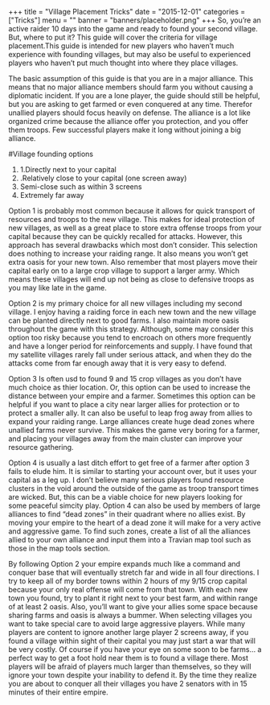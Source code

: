 +++
title = "Village Placement Tricks"
date = "2015-12-01"
categories = ["Tricks"]
menu = ""
banner = "banners/placeholder.png"
+++
So, you’re an active raider 10 days into the game and ready to found your second village. But, where to put it? This guide will cover the criteria for village placement.This guide is intended for new players who haven’t much experience with founding villages, but may also be useful to experienced players who haven’t put much thought into where they place villages.

The basic assumption of this guide is that you are in a major alliance. This means that no major alliance members should farm you without causing a diplomatic incident. If you are a lone player, the guide should still be helpful, but you are asking to get farmed or even conquered at any time. Therefor unallied players should focus heavily on defense. The alliance is a lot like organized crime because the alliance offer you protection, and you offer them troops. Few successful players make it long without joining a big alliance.

#Village founding options

1. 1.Directly next to your capital
2. .Relatively close to your capital (one screen away)
3. Semi-close such as within 3 screens
4. Extremely far away

Option 1 is probably most common because it allows for quick transport of resources and troops to the new village. This makes for ideal protection of new villages, as well as a great place to store extra offense troops from your capital because they can be quickly recalled for attacks. However, this approach has several drawbacks which most don’t consider. This selection does nothing to increase your raiding range. It also means you won’t get extra oasis for your new town. Also remember that most players move their capital early on to a large crop village to support a larger army. Which means these villages will end up not being as close to defensive troops as you may like late in the game.

Option 2 is my primary choice for all new villages including my second village. I enjoy having a raiding force in each new town and the new village can be planted directly next to good farms. I also maintain more oasis throughout the game with this strategy. Although, some may consider this option too risky because you tend to encroach on others more frequently and have a longer period for reinforcements and supply. I have found that my satellite villages rarely fall under serious attack, and when they do the attacks come from far enough away that it is very easy to defend.

Option 3 Is often usd to found 9 and 15 crop villages as you don’t have much choice as thier location. Or, this option can be used to increase the distance between your empire and a farmer. Sometimes this option can be helpful if you want to place a city near larger allies for protection or to protect a smaller ally. It can also be useful to leap frog away from allies to expand your raiding range. Large alliances create huge dead zones where unallied farms never survive. This makes the game very boring for a farmer, and placing your villages away from the main cluster can improve your resource gathering.

Option 4 is usually a last ditch effort to get free of a farmer after option 3 fails to elude him. It is similar to starting your account over, but it uses your capital as a leg up. I don’t believe many serious players found resource clusters in the void around the outside of the game as troop transport times are wicked. But, this can be a viable choice for new players looking for some peaceful simcity play. Option 4 can also be used by members of large alliances to find “dead zones” in their quadrant where no allies exist. By moving your empire to the heart of a dead zone it will make for a very active and aggressive game. To find such zones, create a list of all the alliances allied to your own alliance and input them into a Travian map tool such as those in the map tools section.

By following Option 2 your empire expands much like a command and conquer base that will eventually stretch far and wide in all four directions. I try to keep all of my border towns within 2 hours of my 9/15 crop capital because your only real offense will come from that town. With each new town you found, try to plant it right next to your best farm, and within range of at least 2 oasis. Also, you’ll want to give your allies some space because sharing farms and oasis is always a bummer. When selecting villages you want to take special care to avoid large aggressive players. While many players are content to ignore another large player 2 screens away, if you found a village within sight of their capital you may just start a war that will be very costly. Of course if you have your eye on some soon to be farms… a perfect way to get a foot hold near them is to found a village there. Most players will be afraid of players much larger than themselves, so they will ignore your town despite your inability to defend it. By the time they realize you are about to conquer all their villages you have 2 senators with in 15 minutes of their entire empire.


